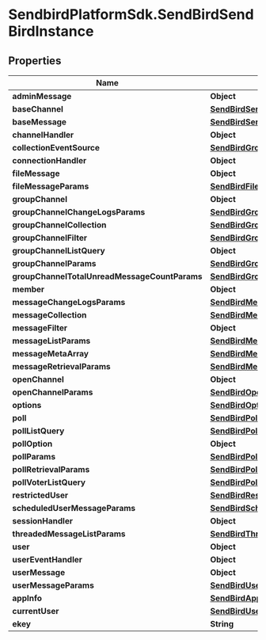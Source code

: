 # SendbirdPlatformSdk.SendBirdSendBirdInstance

## Properties

Name | Type | Description | Notes
------------ | ------------- | ------------- | -------------
**adminMessage** | **Object** |  | [optional] 
**baseChannel** | [**SendBirdSendBirdInstanceBaseChannel**](SendBirdSendBirdInstanceBaseChannel.md) |  | [optional] 
**baseMessage** | [**SendBirdSendBirdInstanceBaseMessage**](SendBirdSendBirdInstanceBaseMessage.md) |  | [optional] 
**channelHandler** | **Object** |  | [optional] 
**collectionEventSource** | [**SendBirdGroupChannelContextSource**](SendBirdGroupChannelContextSource.md) |  | [optional] 
**connectionHandler** | **Object** |  | [optional] 
**fileMessage** | **Object** |  | [optional] 
**fileMessageParams** | [**SendBirdFileMessageParams**](SendBirdFileMessageParams.md) |  | [optional] 
**groupChannel** | **Object** |  | [optional] 
**groupChannelChangeLogsParams** | [**SendBirdGroupChannelChangeLogsParams**](SendBirdGroupChannelChangeLogsParams.md) |  | [optional] 
**groupChannelCollection** | [**SendBirdGroupChannelCollectionStatic**](SendBirdGroupChannelCollectionStatic.md) |  | [optional] 
**groupChannelFilter** | [**SendBirdGroupChannelFilterStatic**](SendBirdGroupChannelFilterStatic.md) |  | [optional] 
**groupChannelListQuery** | **Object** |  | [optional] 
**groupChannelParams** | [**SendBirdGroupChannelParams**](SendBirdGroupChannelParams.md) |  | [optional] 
**groupChannelTotalUnreadMessageCountParams** | [**SendBirdGroupChannelTotalUnreadMessageCountParams**](SendBirdGroupChannelTotalUnreadMessageCountParams.md) |  | [optional] 
**member** | **Object** |  | [optional] 
**messageChangeLogsParams** | [**SendBirdMessageChangeLogsParams**](SendBirdMessageChangeLogsParams.md) |  | [optional] 
**messageCollection** | [**SendBirdMessageCollectionStatic**](SendBirdMessageCollectionStatic.md) |  | [optional] 
**messageFilter** | **Object** |  | [optional] 
**messageListParams** | [**SendBirdMessageListParams**](SendBirdMessageListParams.md) |  | [optional] 
**messageMetaArray** | [**SendBirdMessageMetaArray**](SendBirdMessageMetaArray.md) |  | [optional] 
**messageRetrievalParams** | [**SendBirdMessageRetrievalParams**](SendBirdMessageRetrievalParams.md) |  | [optional] 
**openChannel** | **Object** |  | [optional] 
**openChannelParams** | [**SendBirdOpenChannelParams**](SendBirdOpenChannelParams.md) |  | [optional] 
**options** | [**SendBirdOptions**](SendBirdOptions.md) |  | [optional] 
**poll** | [**SendBirdPollStatic**](SendBirdPollStatic.md) |  | [optional] 
**pollListQuery** | [**SendBirdPollListQuery**](SendBirdPollListQuery.md) |  | [optional] 
**pollOption** | **Object** |  | [optional] 
**pollParams** | [**SendBirdPollParams**](SendBirdPollParams.md) |  | [optional] 
**pollRetrievalParams** | [**SendBirdPollRetrievalParams**](SendBirdPollRetrievalParams.md) |  | [optional] 
**pollVoterListQuery** | [**SendBirdPollVoterListQuery**](SendBirdPollVoterListQuery.md) |  | [optional] 
**restrictedUser** | [**SendBirdRestrictedUserStatic**](SendBirdRestrictedUserStatic.md) |  | [optional] 
**scheduledUserMessageParams** | [**SendBirdScheduledUserMessageParams**](SendBirdScheduledUserMessageParams.md) |  | [optional] 
**sessionHandler** | **Object** |  | [optional] 
**threadedMessageListParams** | [**SendBirdThreadedMessageListParams**](SendBirdThreadedMessageListParams.md) |  | [optional] 
**user** | **Object** |  | [optional] 
**userEventHandler** | **Object** |  | [optional] 
**userMessage** | **Object** |  | [optional] 
**userMessageParams** | [**SendBirdUserMessageParams**](SendBirdUserMessageParams.md) |  | [optional] 
**appInfo** | [**SendBirdAppInfo**](SendBirdAppInfo.md) |  | [optional] 
**currentUser** | [**SendBirdUser**](SendBirdUser.md) |  | [optional] 
**ekey** | **String** |  | [optional] 


